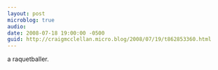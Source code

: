 ```yaml
---
layout: post
microblog: true
audio: 
date: 2008-07-18 19:00:00 -0500
guid: http://craigmcclellan.micro.blog/2008/07/19/t862853360.html
---
```

a raquetballer.
